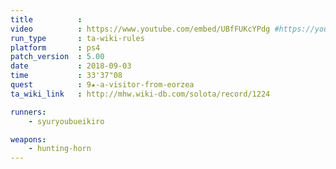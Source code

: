 ```yaml
---
title          :
video          : https://www.youtube.com/embed/UBfFUKcYPdg #https://youtu.be/UBfFUKcYPdg
run_type       : ta-wiki-rules
platform       : ps4
patch_version  : 5.00
date           : 2018-09-03
time           : 33'37"08
quest          : 9★-a-visitor-from-eorzea
ta_wiki_link   : http://mhw.wiki-db.com/solota/record/1224

runners:
    - syuryoubueikiro

weapons:
    - hunting-horn
---
```

